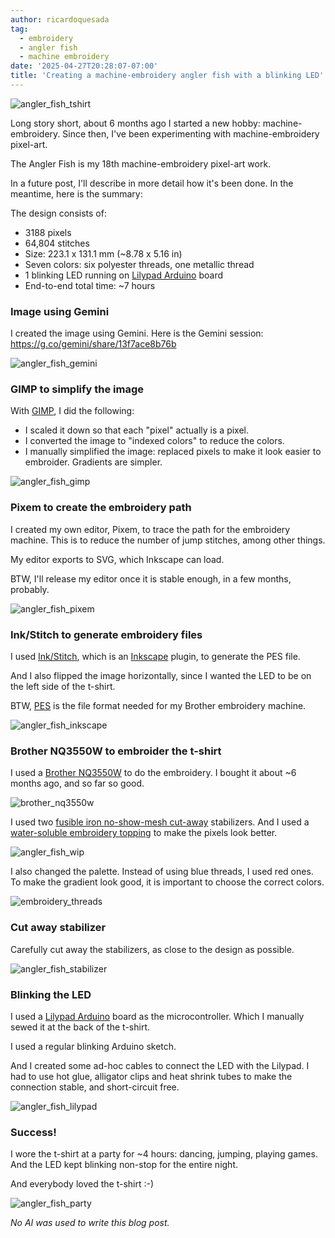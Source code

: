 ```yaml
---
author: ricardoquesada
tag:
  - embroidery
  - angler fish
  - machine embroidery
date: '2025-04-27T20:28:07-07:00'
title: 'Creating a machine-embroidery angler fish with a blinking LED'
---
```


![angler_fish_tshirt](/images/angler_fish_tshirt.jpg)

Long story short, about 6 months ago I started a new hobby: machine-embroidery.
Since then, I've been experimenting with machine-embroidery pixel-art.

The Angler Fish is my 18th machine-embroidery pixel-art work.

In a future post, I'll describe in more detail how it's been done.
In the meantime, here is the summary:

The design consists of:

- 3188 pixels
- 64,804 stitches
- Size: 223.1 x 131.1 mm (~8.78 x 5.16 in)
- Seven colors: six polyester threads, one metallic thread
- 1 blinking LED running on [Lilypad Arduino][lilypad_arduino] board
- End-to-end total time: ~7 hours

### Image using Gemini

I created the image using Gemini. Here is the Gemini session: https://g.co/gemini/share/13f7ace8b76b

![angler_fish_gemini](/images/angler_fish_gemini_prompt.jpeg)

### GIMP to simplify the image

With [GIMP], I did the following:

- I scaled it down so that each "pixel" actually is a pixel.
- I converted the image to "indexed colors" to reduce the colors.
- I manually simplified the image: replaced pixels to make it look easier to embroider. Gradients are simpler.
 
![angler_fish_gimp](/images/angler_fish_gimp.jpeg)

### Pixem to create the embroidery path

I created my own editor, Pixem, to trace the path for the embroidery machine.
This is to reduce the number of jump stitches, among other things.

My editor exports to SVG, which Inkscape can load.

BTW, I'll release my editor once it is stable enough, in a few months, probably.

![angler_fish_pixem](/images/angler_fish_pixem.jpeg)

### Ink/Stitch to generate embroidery files

I used [Ink/Stitch][inkstitch],
which is an [Inkscape][inkscape] plugin, to generate the PES file.

And I also flipped the image horizontally,
since I wanted the LED to be on the left side of the t-shirt.

BTW, [PES][pes_file_format] is the file format needed for my Brother embroidery machine.

![angler_fish_inkscape](/images/angler_fish_inkscape.jpeg)

### Brother NQ3550W to embroider the t-shirt

I used a [Brother NQ3550W][brother_nq3550w] to do the embroidery.
I bought it about ~6 months ago, and so far so good.

![brother_nq3550w](/images/brother_nq3550w.jpeg)

I used two [fusible iron no-show-mesh cut-away][fusible_stabilizer] stabilizers.
And I used a [water-soluble embroidery topping][embroidery_topping] to make the pixels look better.

![angler_fish_wip](/images/angler_fish_wip.jpg)

I also changed the palette.
Instead of using blue threads, I used red ones.
To make the gradient look good, it is important to choose the correct colors.

![embroidery_threads](/images/embroidery_threads.jpg)

### Cut away stabilizer

Carefully cut away the stabilizers, as close to the design as possible.

![angler_fish_stabilizer](/images/angler_fish_stabilizer.jpg)

### Blinking the LED

I used a [Lilypad Arduino][lilypad_arduino] board as the microcontroller.
Which I manually sewed it at the back of the t-shirt.

I used a regular blinking Arduino sketch. 

And I created some ad-hoc cables to connect the LED with the Lilypad.
I had to use hot glue, alligator clips and heat shrink tubes to make the connection stable,
and short-circuit free.

![angler_fish_lilypad](/images/angler_fish_lilypad.jpg)

### Success!

I wore the t-shirt at a party for ~4 hours: dancing, jumping, playing games.
And the LED kept blinking non-stop for the entire night. 

And everybody loved the t-shirt :-)

![angler_fish_party](/images/angler_fish_party.jpg)


*No AI was used to write this blog post.*

[pes_file_format]: https://docs.fileformat.com/misc/pes/
[brother_nq3550w]: https://www.brother-usa.com/products/nq3550w
[fusible_stabilizer]: https://www.amazon.com/dp/B08D6PMW6C?ref_=pe_386300_442618370_TE_sc_as_ri_0&th=1
[embroidery_topping]: https://www.amazon.com/dp/B0CSBZHXWP?ref=ppx_yo2ov_dt_b_fed_asin_title&th=1
[GIMP]: https://www.gimp.org/
[inkstitch]: https://www.inkstitch.org
[inkscape]: https://www.inkscape.org
[lilypad_arduino]: https://docs.arduino.cc/retired/boards/lilypad-arduino-usb/
[fruit_of_loom]: https://www.fruit.com/
